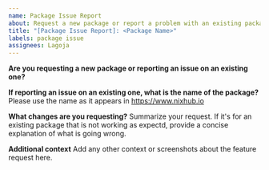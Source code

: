```yaml
---
name: Package Issue Report
about: Request a new package or report a problem with an existing package on either Devbox or Nixhub
title: "[Package Issue Report]: <Package Name>"
labels: package issue
assignees: Lagoja
---
```

**Are you requesting a new package or reporting an issue on an existing one?**

**If reporting an issue on an existing one, what is the name of the package?**
Please use the name as it appears in https://www.nixhub.io 

**What changes are you requesting?**
Summarize your request. If it's for an existing package that is not
working as expectd, provide a concise explanation of what is going wrong.

**Additional context**
Add any other context or screenshots about the feature request here.
